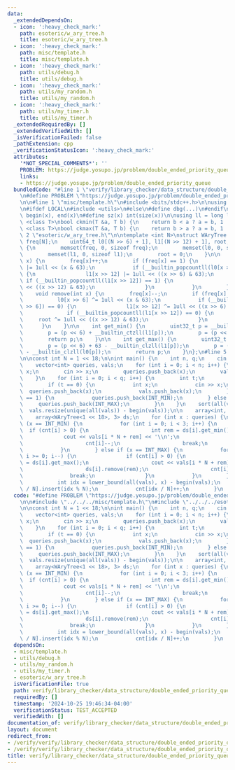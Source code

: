 ```yaml
---
data:
  _extendedDependsOn:
  - icon: ':heavy_check_mark:'
    path: esoteric/w_ary_tree.h
    title: esoteric/w_ary_tree.h
  - icon: ':heavy_check_mark:'
    path: misc/template.h
    title: misc/template.h
  - icon: ':heavy_check_mark:'
    path: utils/debug.h
    title: utils/debug.h
  - icon: ':heavy_check_mark:'
    path: utils/my_random.h
    title: utils/my_random.h
  - icon: ':heavy_check_mark:'
    path: utils/my_timer.h
    title: utils/my_timer.h
  _extendedRequiredBy: []
  _extendedVerifiedWith: []
  _isVerificationFailed: false
  _pathExtension: cpp
  _verificationStatusIcon: ':heavy_check_mark:'
  attributes:
    '*NOT_SPECIAL_COMMENTS*': ''
    PROBLEM: https://judge.yosupo.jp/problem/double_ended_priority_queue
    links:
    - https://judge.yosupo.jp/problem/double_ended_priority_queue
  bundledCode: "#line 1 \"verify/library_checker/data_structure/double_ended_priority_queue.test.cpp\"\
    \n#define PROBLEM \"https://judge.yosupo.jp/problem/double_ended_priority_queue\"\
    \n\n#line 1 \"misc/template.h\"\n#include <bits/stdc++.h>\n\nusing namespace std;\n\
    \n#ifdef LOCAL\n#include <utils>\n#else\n#define dbg(...)\n#endif\n\n#define all(x)\
    \ begin(x), end(x)\n#define sz(x) int(size(x))\n\nusing ll = long long;\n\ntemplate\
    \ <class T>\nbool ckmin(T &a, T b) {\n    return b < a ? a = b, 1 : 0;\n}\ntemplate\
    \ <class T>\nbool ckmax(T &a, T b) {\n    return b > a ? a = b, 1 : 0;\n}\n#line\
    \ 2 \"esoteric/w_ary_tree.h\"\n\ntemplate <int N>\nstruct WAryTree {\n    uint32_t\
    \ freq[N];\n    uint64_t l0[(N >> 6) + 1], l1[(N >> 12) + 1], root;\n\n    WAryTree()\
    \ {\n        memset(freq, 0, sizeof freq);\n        memset(l0, 0, sizeof l0);\n\
    \        memset(l1, 0, sizeof l1);\n        root = 0;\n    }\n\n    void insert(int\
    \ x) {\n        freq[x]++;\n        if (freq[x] == 1) {\n            l0[x >> 6]\
    \ |= 1ull << (x & 63);\n            if (__builtin_popcountll(l0[x >> 6]) == 1)\
    \ {\n                l1[x >> 12] |= 1ull << ((x >> 6) & 63);\n               \
    \ if (__builtin_popcountll(l1[x >> 12]) == 1) {\n                    root |= 1ull\
    \ << ((x >> 12) & 63);\n                }\n            }\n        }\n    }\n\n\
    \    void remove(int x) {\n        freq[x]--;\n        if (freq[x] == 0) {\n \
    \           l0[x >> 6] ^= 1ull << (x & 63);\n            if (__builtin_popcountll(l0[x\
    \ >> 6]) == 0) {\n                l1[x >> 12] ^= 1ull << ((x >> 6) & 63);\n  \
    \              if (__builtin_popcountll(l1[x >> 12]) == 0) {\n               \
    \     root ^= 1ull << ((x >> 12) & 63);\n                }\n            }\n  \
    \      }\n    }\n\n    int get_min() {\n        uint32_t p = __builtin_ctzll(root);\n\
    \        p = (p << 6) + __builtin_ctzll(l1[p]);\n        p = (p << 6) + __builtin_ctzll(l0[p]);\n\
    \        return p;\n    }\n\n    int get_max() {\n        uint32_t p = 63 - __builtin_clzll(root);\n\
    \        p = (p << 6) + 63 - __builtin_clzll(l1[p]);\n        p = (p << 6) + 63\
    \ - __builtin_clzll(l0[p]);\n        return p;\n    }\n};\n#line 5 \"verify/library_checker/data_structure/double_ended_priority_queue.test.cpp\"\
    \n\nconst int N = 1 << 18;\n\nint main() {\n    int n, q;\n    cin >> n >> q;\n\
    \    vector<int> queries, vals;\n    for (int i = 0; i < n; i++) {\n        int\
    \ x;\n        cin >> x;\n        queries.push_back(x);\n        vals.push_back(x);\n\
    \    }\n    for (int i = 0; i < q; i++) {\n        int t;\n        cin >> t;\n\
    \        if (t == 0) {\n            int x;\n            cin >> x;\n          \
    \  queries.push_back(x);\n            vals.push_back(x);\n        } else if (t\
    \ == 1) {\n            queries.push_back(INT_MIN);\n        } else {\n       \
    \     queries.push_back(INT_MAX);\n        }\n    }\n    sort(all(vals));\n  \
    \  vals.resize(unique(all(vals)) - begin(vals));\n\n    array<int, 3> cnt{};\n\
    \    array<WAryTree<1 << 18>, 3> ds;\n    for (int x : queries) {\n        if\
    \ (x == INT_MIN) {\n            for (int i = 0; i < 3; i++) {\n              \
    \  if (cnt[i] > 0) {\n                    int rem = ds[i].get_min();\n       \
    \             cout << vals[i * N + rem] << '\\n';\n                    ds[i].remove(rem);\n\
    \                    cnt[i]--;\n                    break;\n                }\n\
    \            }\n        } else if (x == INT_MAX) {\n            for (int i = 2;\
    \ i >= 0; i--) {\n                if (cnt[i] > 0) {\n                    int rem\
    \ = ds[i].get_max();\n                    cout << vals[i * N + rem] << '\\n';\n\
    \                    ds[i].remove(rem);\n                    cnt[i]--;\n     \
    \               break;\n                }\n            }\n        } else {\n \
    \           int idx = lower_bound(all(vals), x) - begin(vals);\n            ds[idx\
    \ / N].insert(idx % N);\n            cnt[idx / N]++;\n        }\n    }\n}\n"
  code: "#define PROBLEM \"https://judge.yosupo.jp/problem/double_ended_priority_queue\"\
    \n\n#include \"../../../misc/template.h\"\n#include \"../../../esoteric/w_ary_tree.h\"\
    \n\nconst int N = 1 << 18;\n\nint main() {\n    int n, q;\n    cin >> n >> q;\n\
    \    vector<int> queries, vals;\n    for (int i = 0; i < n; i++) {\n        int\
    \ x;\n        cin >> x;\n        queries.push_back(x);\n        vals.push_back(x);\n\
    \    }\n    for (int i = 0; i < q; i++) {\n        int t;\n        cin >> t;\n\
    \        if (t == 0) {\n            int x;\n            cin >> x;\n          \
    \  queries.push_back(x);\n            vals.push_back(x);\n        } else if (t\
    \ == 1) {\n            queries.push_back(INT_MIN);\n        } else {\n       \
    \     queries.push_back(INT_MAX);\n        }\n    }\n    sort(all(vals));\n  \
    \  vals.resize(unique(all(vals)) - begin(vals));\n\n    array<int, 3> cnt{};\n\
    \    array<WAryTree<1 << 18>, 3> ds;\n    for (int x : queries) {\n        if\
    \ (x == INT_MIN) {\n            for (int i = 0; i < 3; i++) {\n              \
    \  if (cnt[i] > 0) {\n                    int rem = ds[i].get_min();\n       \
    \             cout << vals[i * N + rem] << '\\n';\n                    ds[i].remove(rem);\n\
    \                    cnt[i]--;\n                    break;\n                }\n\
    \            }\n        } else if (x == INT_MAX) {\n            for (int i = 2;\
    \ i >= 0; i--) {\n                if (cnt[i] > 0) {\n                    int rem\
    \ = ds[i].get_max();\n                    cout << vals[i * N + rem] << '\\n';\n\
    \                    ds[i].remove(rem);\n                    cnt[i]--;\n     \
    \               break;\n                }\n            }\n        } else {\n \
    \           int idx = lower_bound(all(vals), x) - begin(vals);\n            ds[idx\
    \ / N].insert(idx % N);\n            cnt[idx / N]++;\n        }\n    }\n}"
  dependsOn:
  - misc/template.h
  - utils/debug.h
  - utils/my_random.h
  - utils/my_timer.h
  - esoteric/w_ary_tree.h
  isVerificationFile: true
  path: verify/library_checker/data_structure/double_ended_priority_queue.test.cpp
  requiredBy: []
  timestamp: '2024-10-25 19:46:34-04:00'
  verificationStatus: TEST_ACCEPTED
  verifiedWith: []
documentation_of: verify/library_checker/data_structure/double_ended_priority_queue.test.cpp
layout: document
redirect_from:
- /verify/verify/library_checker/data_structure/double_ended_priority_queue.test.cpp
- /verify/verify/library_checker/data_structure/double_ended_priority_queue.test.cpp.html
title: verify/library_checker/data_structure/double_ended_priority_queue.test.cpp
---
```


